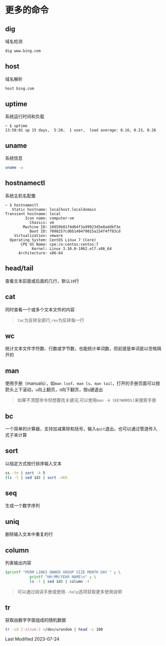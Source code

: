 # 更多的命令

## dig

域名检测

```bash
dig www.bing.com
```

## host

域名解析

```bash
host bing.com
```

## uptime

系统运行时间和负载

```
~ $ uptime
13:58:01 up 15 days,  5:20,  1 user,  load average: 0.16, 0.23, 0.26
```

## uname

系统信息

```bash
uname -a
```

## hostnamectl

系统主机名配置

```
~ $ hostnamectl
   Static hostname: localhost.localdomain
Transient hostname: local
         Icon name: computer-vm
           Chassis: vm
        Machine ID: 16059b01f4d64f3a99923d5e0addbf3e
           Boot ID: 7098257cd6b140479015a154f4ff93cd
    Virtualization: vmware
  Operating System: CentOS Linux 7 (Core)
       CPE OS Name: cpe:/o:centos:centos:7
            Kernel: Linux 3.10.0-1062.el7.x86_64
      Architecture: x86-64
```

## head/tail

查看文本前面或后面的几行，默认`10`行

## cat

同时查看一个或多个文本文件的内容

>`tac`为反转全部行,`rev`为反转每一行

## wc

统计文本文件字符数、行数或字节数，也能统计单词数，但前提是单词是以空格隔开的

## man

使用手册（manuals），如`man lsof`、`man ls`、`man tail`，打开的手册页面可以按箭头上下滚动，`u`向上翻页，`d`向下翻页，按`q`键退出

>如果不清楚命令但想要找关键词,可以使用`man -k [KEYWORDS]`来搜索手册

## bc

一个简单的计算器，支持加减乘除和括号，输入`quit`退出。也可以通过管道传入式子来计算

## sort

以指定方式按行排序输入文本

```bash
ss -tn | sort -k 5
(ls -l | sed 1d) | sort -nk5
```

## seq

生成一个数字序列

## uniq

删除输入文本中重复的行

## column

列表输出内容

```bash
(printf "PERM LINKS OWNER GROUP SIZE MONTH DAY " ; \
           printf "HH:MM/YEAR NAME\n" ; \
           ls -l | sed 1d) | column -t
```

>可以通过阅读手册或使用`--help`选项获取更多使用说明

## tr

获取由数字字面组成的随机数据

```bash
tr -cd [:alnum:] </dev/urandom | head -c 100
```

Last Modified 2023-07-24
